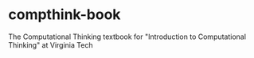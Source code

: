 compthink-book
==============

The Computational Thinking textbook for "Introduction to Computational Thinking" at Virginia Tech
